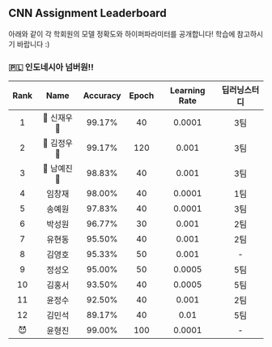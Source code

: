 ## CNN Assignment Leaderboard

아래와 같이 각 학회원의 모델 정확도와 하이퍼파라미터를 공개합니다! 학습에 참고하시기 바랍니다 :)

### 🇵🇱 인도네시아 넘버원!!


| Rank | Name  | Accuracy | Epoch | Learning Rate | 딥러닝스터디 |
|:----:|:-----:|:--------:|:-----:|:-------------:|:-------:|
| 1 | 👑 신재우 👑 |  99.17% | 40 | 0.0001 | 3팀 |
| 2 | 🥈 김정우 🥈 |  99.17% | 120 | 0.001 | 3팀 |
| 3 | 🥉 남예진 🥉 |  98.83% | 40 | 0.001  | 3팀 |
| 4 | 임창재 |  98.00% | 40 | 0.0001 | 1팀 |
| 5 | 송예원 |  97.83% | 40 | 0.0001 | 3팀 |
| 6 | 박성원 |  96.77% | 30 | 0.001  | 2팀 | 
| 7 | 유현동 |  95.50% | 40 | 0.001  | 2팀 |
| 8 | 김영호 |  95.33% | 50 | 0.001  | -  |
| 9 | 정성오 |  95.00% | 50 | 0.0005 | 5팀 |
| 10 | 김홍서 |  93.50% | 40 | 0.0005 | 5팀 |
| 11 | 윤정수 |  92.50% | 40 | 0.001 | 2팀 |
| 12 | 김민석 |  89.17% | 40 | 0.01  | 5팀 |
| 😈 | 윤형진 |  99.00% | 100 | 0.0001 | - |
